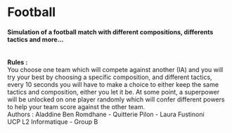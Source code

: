# Football
<h4>Simulation of a football match with different compositions, differents tactics and more... </h4></br>
<b>Rules :</b></br>
You choose one team which will compete against another (IA) and you will try your
best by choosing a specific composition, and different tactics, every 10 seconds you will
have to make a choice to either keep the same tactics and composition, either you let it be.
At some point, a superpower will be unlocked on one player randomly which will confer different
powers to help your team score against the other team.
</br>
Authors : Aladdine Ben Romdhane - Quitterie Pilon - Laura Fustinoni </br>
UCP L2 Informatique - Group B

